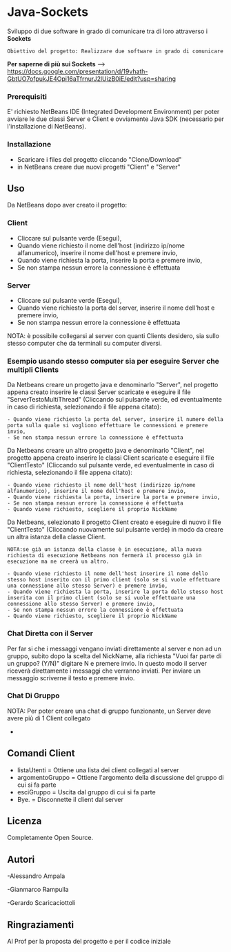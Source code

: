 
# Java-Sockets
Sviluppo di due software in grado di comunicare tra di loro attraverso i **Sockets**
```
Obiettivo del progetto: Realizzare due software in grado di comunicare 
```
**Per saperne di più sui Sockets** --> https://docs.google.com/presentation/d/19vhath-GbtUO7ofpukJE4Opi16aTfrnurJ2lUizB0iE/edit?usp=sharing

### Prerequisiti
E' richiesto NetBeans IDE (Integrated Development Environment) per poter avviare le due classi Server e Client e ovviamente Java SDK (necessario per l'installazione di NetBeans).

### Installazione
- Scaricare i files del progetto cliccando "Clone/Download"
- in NetBeans creare due nuovi progetti "Client" e "Server"

## Uso
Da NetBeans dopo aver creato il progetto:

### Client 
- Cliccare sul pulsante verde (Esegui),
- Quando viene richiesto il nome dell'host (indirizzo ip/nome alfanumerico), inserire il nome dell'host e premere invio,
- Quando viene richiesta la porta, inserire la porta e premere invio,
- Se non stampa nessun errore la connessione è effettuata

### Server 
- Cliccare sul pulsante verde (Esegui),
- Quando viene richiesto la porta del server, inserire il nome dell'host e premere invio,
- Se non stampa nessun errore la connessione è effettuata

NOTA: è possibile collegarsi al server con quanti Clients desidero, sia sullo stesso computer che da terminali su computer diversi.

### Esempio usando stesso computer sia per eseguire Server che multipli Clients

Da Netbeans creare un progetto java e denominarlo "Server", nel progetto appena creato inserire le classi Server scaricate e eseguire il file "ServerTestoMultiThread" (Cliccando sul pulsante verde, ed eventualmente in caso di richiesta, selezionando il file appena citato):
```
- Quando viene richiesto la porta del server, inserire il numero della porta sulla quale si vogliono effettuare le connessioni e premere invio,
- Se non stampa nessun errore la connessione è effettuata
```
Da Netbeans creare un altro progetto java e denominarlo "Client", nel progetto appena creato inserire le classi Client scaricate e eseguire il file "ClientTesto" (Cliccando sul pulsante verde, ed eventualmente in caso di richiesta, selezionando il file appena citato):
```
- Quando viene richiesto il nome dell'host (indirizzo ip/nome alfanumerico), inserire il nome dell'host e premere invio,
- Quando viene richiesta la porta, inserire la porta e premere invio,
- Se non stampa nessun errore la connessione è effettuata
- Quando viene richiesto, scegliere il proprio NickName
```
Da Netbeans, selezionato il progetto Client creato e eseguire di nuovo il file "ClientTesto" (Cliccando nuovamente sul pulsante verde)
in modo da creare un altra istanza della classe Client.
```
NOTA:se già un istanza della classe è in esecuzione, alla nuova richiesta di esecuzione Netbeans non fermerà il processo già in esecuzione ma ne creerà un altro. 

- Quando viene richiesto il nome dell'host inserire il nome dello stesso host inserito con il primo client (solo se si vuole effettuare una connessione allo stesso Server) e premere invio, 
- Quando viene richiesta la porta, inserire la porta dello stesso host inserita con il primo client (solo se si vuole effettuare una connessione allo stesso Server) e premere invio,
- Se non stampa nessun errore la connessione è effettuata
- Quando viene richiesto, scegliere il proprio NickName
```
### Chat Diretta con il Server
Per far si che i messaggi vengano inviati direttamente al server e non ad un gruppo, subito dopo la scelta del NickName, alla richiesta "Vuoi far parte di un gruppo? (Y/N)" digitare N e premere invio. In questo modo il server riceverà direttamente i messaggi che verranno inviati. Per inviare un messaggio scriverne il testo e premere invio.
### Chat Di Gruppo

NOTA: Per poter creare una chat di gruppo funzionante, un Server deve avere più di 1 Client collegato



 - 

## Comandi Client
- listaUtenti = Ottiene una lista dei client collegati al server
- argomentoGruppo = Ottiene l'argomento della discussione del gruppo di cui si fa parte
- esciGruppo = Uscita dal gruppo di cui si fa parte
- Bye. = Disconnette il client dal server

## Licenza
Completamente Open Source.

## Autori
-Alessandro Ampala

-Gianmarco Rampulla

-Gerardo Scaricaciottoli

## Ringraziamenti
Al Prof per la proposta del progetto e per il codice iniziale
